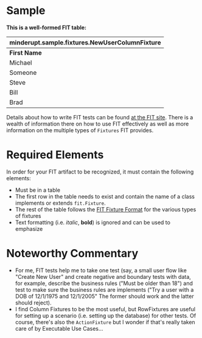 # Sample #

**This is a well-formed FIT table:**

| minderupt.sample.fixtures.NewUserColumnFixture |
|:-----------------------------------------------|
| **First Name**                                 | **Last Name**                                  | **Login Name**                                 | **Password**                                   | **create()**                                   |
| Michael                                        | Dowling                                        | michaeldowling                                 | noway                                          | true                                           |
| Someone                                        | Else                                           | someonelse                                     | yesway                                         | true                                           |
| Steve                                          | Jobs                                           | stevejobs                                      | 123                                            | false                                          |
| Bill                                           | Gates                                          |                                                | 12345                                          | false                                          |
| Brad                                           |                                                | bradpitt                                       | nomorebabies                                   | false                                          |


Details about how to write FIT tests can be found [at the FIT site](http://fit.c2.com/wiki.cgi?IntroductionToFit).  There is a wealth of information there on how to use FIT effectively as well as more information on the multiple types of `Fixtures` FIT provides.


# Required Elements #

In order for your FIT artifact to be recognized, it must contain the following elements:

  * Must be in a table
  * The first row in the table needs to exist and contain the name of a class implements or extends `fit.Fixture`.
  * The rest of the table follows the [FIT Fixture Format](http://fit.c2.com/wiki.cgi?FieldGuideToFixtures) for the various types of fixtures
  * Text formatting (i.e. _italic_, **bold**) is ignored and can be used to emphasize


# Noteworthy Commentary #

  * For me, FIT tests help me to take one test (say, a small user flow like "Create New User" and create negative and boundary tests with data, for example, describe the business rules ("Must be older than 18") and test to make sure the business rules are implements ("Try a user with a DOB of 12/1/1975 and 12/1/2005"  The former should work and the latter should reject).
  * I find Column Fixtures to be the most useful, but RowFixtures are useful for setting up a scenario (i.e. setting up the database) for other tests.  Of course, there's also the `ActionFixture` but I wonder if that's really taken care of by Executable Use Cases...